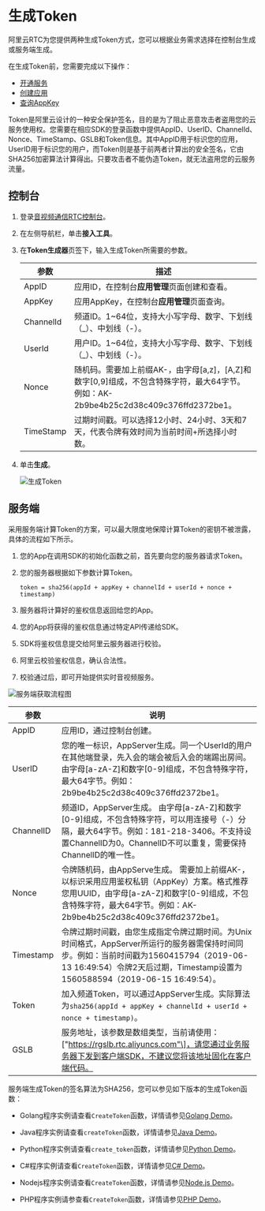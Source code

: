 # 生成Token

阿里云RTC为您提供两种生成Token方式，您可以根据业务需求选择在控制台生成或服务端生成。

在生成Token前，您需要完成以下操作：

-   [开通服务](/cn.zh-CN/快速入门/开通服务.md)
-   [创建应用](/cn.zh-CN/快速入门/创建应用.md)
-   [查询AppKey](/cn.zh-CN/控制台指南/查询AppKey.md)

Token是阿里云设计的一种安全保护签名，目的是为了阻止恶意攻击者盗用您的云服务使用权。您需要在相应SDK的登录函数中提供AppID、UserID、ChannelId、Nonce、TimeStamp、GSLB和Token信息。其中AppID用于标识您的应用，UserID用于标识您的用户，而Token则是基于前两者计算出的安全签名，它由SHA256加密算法计算得出。只要攻击者不能伪造Token，就无法盗用您的云服务流量。

## 控制台

1.  登录[音视频通信RTC控制台](https://rtc.console.aliyun.com)。

2.  在左侧导航栏，单击**接入工具**。

3.  在**Token生成器**页签下，输入生成Token所需要的参数。

    |参数|描述|
    |--|--|
    |AppID|应用ID，在控制台**应用管理**页面创建和查看。|
    |AppKey|应用AppKey，在控制台**应用管理**页面查询。|
    |ChannelId|频道ID。1~64位，支持大小写字母、数字、下划线（\_）、中划线（-）。|
    |UserId|用户ID。1~64位，支持大小写字母、数字、下划线（\_）、中划线（-）。|
    |Nonce|随机码。需要加上前缀AK-，由字母\[a,z\]，\[A,Z\]和数字\[0,9\]组成，不包含特殊字符，最大64字节。例如：AK-2b9be4b25c2d38c409c376ffd2372be1。|
    |TimeStamp|过期时间戳。可以选择12小时、24小时、3天和7天，代表令牌有效时间为当前时间+所选择小时数。|

4.  单击**生成**。

    ![生成Token](https://static-aliyun-doc.oss-accelerate.aliyuncs.com/assets/img/zh-CN/2245068951/p72646.png)


## 服务端

采用服务端计算Token的方案，可以最大限度地保障计算Token的密钥不被泄露，具体的流程如下所示。

1.  您的App在调用SDK的初始化函数之前，首先要向您的服务器请求Token。
2.  您的服务器根据如下参数计算Token。

    ```
    token = sha256(appId + appKey + channelId + userId + nonce + timestamp)
    ```

3.  服务器将计算好的鉴权信息返回给您的App。
4.  您的App将获得的鉴权信息通过特定API传递给SDK。
5.  SDK将鉴权信息提交给阿里云服务器进行校验。
6.  阿里云校验鉴权信息，确认合法性。
7.  校验通过后，即可开始提供实时音视频服务。

![服务端获取流程图](https://static-aliyun-doc.oss-accelerate.aliyuncs.com/assets/img/zh-CN/1616764161/p94321.png)

|参数|说明|
|--|--|
|AppID|应用ID，通过控制台创建。|
|UserID|您的唯一标识，AppServer生成。同一个UserId的用户在其他端登录，先入会的端会被后入会的端踢出房间。 由字母\[a-zA-Z\]和数字\[0-9\]组成，不包含特殊字符，最大64字节。例如：2b9be4b25c2d38c409c376ffd2372be1。 |
|ChannelID|频道ID，AppServer生成。 由字母\[a-zA-Z\]和数字\[0-9\]组成，不包含特殊字符，可以用连接号（-）分隔，最大64字节。例如：181-218-3406。不支持设置ChannelID为0。ChannelID不可以重复，需要保持ChannelID的唯一性。 |
|Nonce|令牌随机码，由AppServe生成。 需要加上前缀AK-，以标识采用应用鉴权私钥（AppKey）方案。格式推荐您用UUID，由字母\[a-zA-Z\]和数字\[0-9\]组成，不包含特殊字符，最大64字节。例如：AK-2b9be4b25c2d38c409c376ffd2372be1。 |
|Timestamp|令牌过期时间戳，由您生成指定令牌过期时间。为Unix时间格式，AppServer所运行的服务器需保持时间同步。例如：当前时间戳为1560415794（2019-06-13 16:49:54）令牌2天后过期，Timestamp设置为1560588594（2019-06-15 16:49:54）。|
|Token|加入频道Token，可以通过AppServer生成。实际算法为`sha256(appId + appKey + channelId + userId + nonce + timestamp)`。|
|GSLB|服务地址，该参数是数组类型，当前请使用：\["https://rgslb.rtc.aliyuncs.com"\]，请您通过业务服务器下发到客户端SDK，不建议您将该地址固化在客户端代码。|

服务端生成Token的签名算法为SHA256，您可以参见如下版本的生成Token函数：

-   Golang程序实例请查看`CreateToken`函数，详情请参见[Golang Demo](https://github.com/aliyunvideo/AliRtcAppServer/blob/master/golang/main.go)。

-   Java程序实例请查看`createToken`函数，详情请参见[Java Demo](https://github.com/aliyunvideo/AliRtcAppServer/blob/master/java/src/main/java/com/company/App.java)。

-   Python程序实例请查看`create_token`函数，详情请参见[Python Demo](https://github.com/aliyunvideo/AliRtcAppServer/blob/master/python/server.py)。

-   C\#程序实例请查看`CreateToken`函数，详情请参见[C\# Demo](https://github.com/aliyunvideo/AliRtcAppServer/blob/master/csharp/rtc-app-csharp/Program.cs)。

-   Nodejs程序实例请查看`CreateToken`函数，详情请参见[Node.js Demo](https://github.com/aliyunvideo/AliRtcAppServer/blob/master/nodejs/index.js)。

-   PHP程序实例请参查看`CreateToken`函数，详情请参见[PHP Demo](https://github.com/aliyunvideo/AliRtcAppServer/blob/master/php/app/v1/login.php)。


